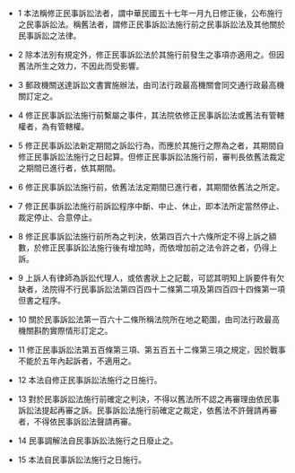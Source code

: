 * 1 本法稱修正民事訴訟法者，謂中華民國五十七年一月九日修正後，公布施行之民事訴訟法。稱舊法者，謂修正民事訴訟法施行前之民事訴訟法及其他關於民事訴訟之法律。

* 2 除本法別有規定外，修正民事訴訟法於其施行前發生之事項亦適用之。但因舊法所生之效力，不因此而受影響。

* 3 郵政機關送達訴訟文書實施辦法，由司法行政最高機關會同交通行政最高機關訂定之。

* 4 修正民事訴訟法施行前繫屬之事件，其法院依修正民事訴訟法或舊法有管轄權者，為有管轄權。

* 5 修正民事訴訟法新定期間之訴訟行為，而應於其施行之際為之者，其期間自修正民事訴訟法施行之日起算。但修正民事訴訟法施行前，審判長依舊法裁定之期間已進行者，依其期間。

* 6 修正民事訴訟法施行前，依舊法法定期間已進行者，其期間依舊法之所定。

* 7 修正民事訴訟法施行前訴訟程序中斷、中止、休止，即本法所定當然停止、裁定停止、合意停止。

* 8 修正民事訴訟法施行前所為之判決，依第四百六十六條所定不得上訴之額數，於修正民事訴訟法施行後有增加時，而依增加前之法令許之者，仍得上訴。

* 9 上訴人有律師為訴訟代理人，或依書狀上之記載，可認其明知上訴要件有欠缺者，法院得不行民事訴訟法第四百四十二條第二項及第四百四十四條第一項但書之程序。

* 10 關於民事訴訟法第一百六十二條所稱法院所在地之範圍，由司法行政最高機關斟酌實際情形訂定之。

* 11 修正民事訴訟法第五百條第三項、第五百五十二條第三項之規定，因於戰事不能於五年內起訴者，不適用之。

* 12 本法自修正民事訴訟法施行之日施行。

* 13 對於民事訴訟法施行前確定之判決，不得以舊法所不認之再審理由依民事訴訟法提起再審之訴。民事訴訟法施行前確定之裁定，依舊法不許聲請再審者，不得依民事訴訟法聲請再審。

* 14 民事調解法自民事訴訟法施行之日廢止之。

* 15 本法自民事訴訟法施行之日施行。

